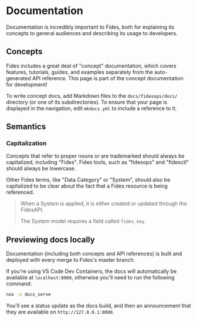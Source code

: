 # Documentation

Documentation is incredibly important to Fides, both for explaining its concepts to general audiences and describing its usage to developers.

## Concepts

Fides includes a great deal of "concept" documentation, which covers features, tutorials, guides, and examples separately from the auto-generated API reference. This page is part of the concept documentation for development!

To write concept docs, add Markdown files to the `docs/fidesops/docs/` directory (or one of its subdirectories). To ensure that your page is displayed in the navigation, edit `mkdocs.yml` to include a reference to it.

## Semantics

### Capitalization

Concepts that refer to proper nouns or are trademarked should always be capitalized, including "Fides". Fides tools, such as "fidesops" and "fidesctl" should always be lowercase.

Other Fides terms, like "Data Category" or "System", should also be capitalized to be clear about the fact that a Fides resource is being referenced.

> When a System is applied, it is either created or updated through the FidesAPI.
>
> The System model requires a field called `fides_key`.

## Previewing docs locally

Documentation (including both concepts and API references) is built and deployed with every merge to Fides's master branch.

If you're using VS Code Dev Containers, the docs will automatically be available at `localhost:8000`, otherwise you'll need to run the following command:

```bash
nox -s docs_serve
```

You'll see a status update as the docs build, and then an announcement that they are available on `http://127.0.0.1:8000`.
